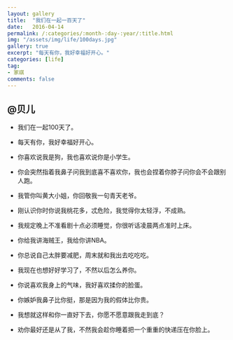 ```yaml
---
layout: gallery
title:  "我们在一起一百天了"
date:   2016-04-14
permalink: /:categories/:month-:day-:year/:title.html
img: "/assets/img/life/100days.jpg"
gallery: true
excerpt: "每天有你，我好幸福好开心。"
categories: [life]
tag:
- 家祺
comments: false
---
```


## @贝儿

* 我们在一起100天了。
* 每天有你，我好幸福好开心。

* 你喜欢说我是狗，我也喜欢说你是小学生。
* 你会突然指着我鼻子问我到底喜不喜欢你，我也会捏着你脖子问你会不会跟别人跑。
* 我管你叫黄大小姐，你回敬我一句青天老爷。
* 刚认识你时你说我桃花多，忒危险，我觉得你太轻浮，不成熟。
* 我规定晚上不准看剧十点必须睡觉，你很听话凌晨两点准时上床。
* 你给我讲海贼王，我给你讲NBA。
* 你总说自己太胖要减肥，周末就和我出去吃吃吃。
* 我现在也想好好学习了，不然以后怎么养你。
* 你说喜欢我身上的气味，我好喜欢揉你的脸蛋。
* 你嫉妒我鼻子比你挺，那是因为我的假体比你贵。
* 我想就这样和你一直好下去，你愿不愿意跟我走到底？
* 劝你最好还是从了我，不然我会趁你睡着把一个重重的快递压在你脸上。
